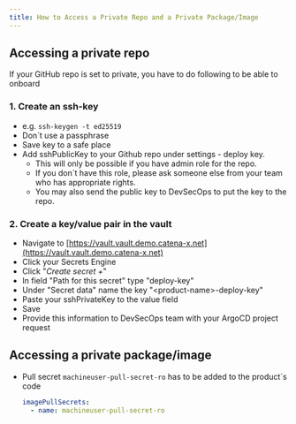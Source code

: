 ```yaml
---
title: How to Access a Private Repo and a Private Package/Image
---
```


## Accessing a private repo

If your GitHub repo is set to private, you have to do following to be able to onboard

### 1. Create an ssh-key

- e.g. `ssh-keygen -t ed25519`
- Don´t use a passphrase
- Save key to a safe place
- Add sshPublicKey to your Github repo under settings - deploy key.
  - This will only be possible if you have admin role for the repo.
  - If you don´t have this role, please ask someone else from your team who has appropriate rights.
  - You may also send the public key to DevSecOps to put the key to the repo.

### 2. Create a key/value pair in the vault

- Navigate to [https://vault.vault.demo.catena-x.net](https://vault.vault.demo.catena-x.net)
- Click your Secrets Engine
- Click "*Create secret +*"
- In field "Path for this secret" type "deploy-key"
- Under "Secret data" name the key "<product-name\>-deploy-key"
- Paste your sshPrivateKey to the value field
- Save
- Provide this information to DevSecOps team with your ArgoCD project request

## Accessing a private package/image

- Pull secret `machineuser-pull-secret-ro` has to be added to the product´s code

  ```yaml
  imagePullSecrets:
    - name: machineuser-pull-secret-ro
  ```
